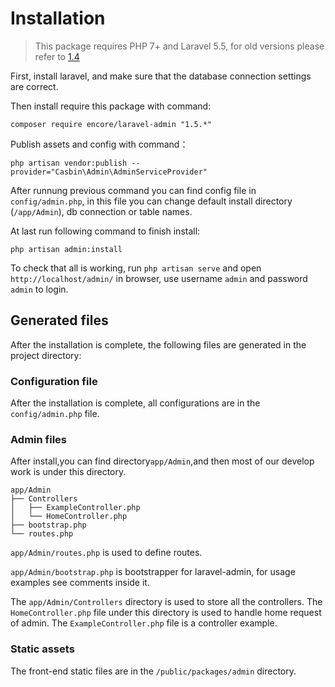 # Installation

> This package requires PHP 7+ and Laravel 5.5, for old versions please refer to [1.4](http://laravel-admin.org/docs/v1.4/#/)

First, install laravel, and make sure that the database connection settings are correct.

Then install require this package with command:
```
composer require encore/laravel-admin "1.5.*"
```

Publish assets and config with command：
```
php artisan vendor:publish --provider="Casbin\Admin\AdminServiceProvider"
```

After runnung previous command you can find config file in `config/admin.php`, in this file you can change default install directory (```/app/Admin```), db connection or table names.

At last run following command to finish install:
```
php artisan admin:install
```

To check that all is working, run `php artisan serve` and open `http://localhost/admin/` in browser, use username `admin` and password `admin` to login.

## Generated files

After the installation is complete, the following files are generated in the project directory:

### Configuration file

After the installation is complete, all configurations are in the `config/admin.php` file.

### Admin files

After install,you can find directory`app/Admin`,and then most of our develop work is under this directory.

```
app/Admin
├── Controllers
│   ├── ExampleController.php
│   └── HomeController.php
├── bootstrap.php
└── routes.php
```

`app/Admin/routes.php` is used to define routes.

`app/Admin/bootstrap.php` is bootstrapper for laravel-admin, for usage examples see comments inside it.

The `app/Admin/Controllers` directory is used to store all the controllers.
The `HomeController.php` file under this directory is used to handle home request of admin.
The `ExampleController.php` file is a controller example.

### Static assets

The front-end static files are in the `/public/packages/admin` directory.
